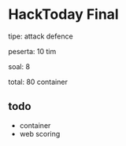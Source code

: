 # HackToday Final

tipe: attack defence

peserta: 10 tim

soal: 8

total: 80 container

## todo
- container
- web scoring
